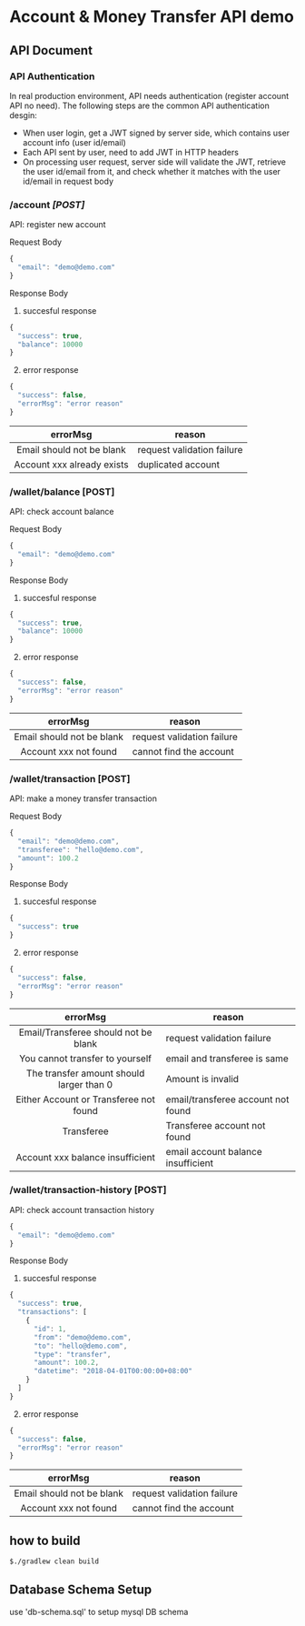 # Account & Money Transfer API demo

## API Document

### API Authentication
In real production environment, API needs authentication (register account API no need). The following steps are the common API authentication desgin:

- When user login, get a JWT signed by server side, which contains user account info (user id/email)
- Each API sent by user, need to add JWT in HTTP headers
- On processing user request, server side will validate the JWT, retrieve the user id/email from it, and check whether it matches with the user id/email in request body

### /account _[POST]_ 

API: register new account

Request Body

```javascript
{
  "email": "demo@demo.com"
}
```

Response Body

1. succesful response

```javascript
{
  "success": true,
  "balance": 10000
}
```

2. error response
```javascript
{
  "success": false,
  "errorMsg": "error reason"
}
```

| errorMsg | reason |
|:---:|---|
| Email should not be blank | request validation failure |
| Account xxx already exists | duplicated account |

### /wallet/balance [POST]

API: check account balance

Request Body

```javascript
{
  "email": "demo@demo.com"
}
```

Response Body
1. succesful response

```javascript
{
  "success": true,
  "balance": 10000
}
```

2. error response
```javascript
{
  "success": false,
  "errorMsg": "error reason"
}
```

| errorMsg | reason |
|:---:|---|
| Email should not be blank | request validation failure |
| Account xxx not found | cannot find the account |

### /wallet/transaction [POST]

API: make a money transfer transaction

Request Body

```javascript
{
  "email": "demo@demo.com",
  "transferee": "hello@demo.com",
  "amount": 100.2
}
```

Response Body
1. succesful response

```javascript
{
  "success": true
}
```

2. error response
```javascript
{
  "success": false,
  "errorMsg": "error reason"
}
```

| errorMsg | reason |
|:---:|---|
| Email/Transferee should not be blank | request validation failure |
| You cannot transfer to yourself | email and transferee is same |
| The transfer amount should larger than 0 | Amount is invalid |
| Either Account or Transferee not found | email/transferee account not found |
| Transferee | Transferee account not found |
| Account xxx balance insufficient | email account balance insufficient |

### /wallet/transaction-history [POST]

API: check account transaction history

```javascript
{
  "email": "demo@demo.com"
}
```

Response Body
1. succesful response

```javascript
{
  "success": true,
  "transactions": [
    {
      "id": 1,
      "from": "demo@demo.com",
      "to": "hello@demo.com",
      "type": "transfer",
      "amount": 100.2,
      "datetime": "2018-04-01T00:00:00+08:00"
    }
  ]
}
```

2. error response
```javascript
{
  "success": false,
  "errorMsg": "error reason"
}
```

| errorMsg | reason |
|:---:|---|
| Email should not be blank | request validation failure |
| Account xxx not found | cannot find the account |

## how to build
```bash
$./gradlew clean build
```

## Database Schema Setup

use 'db-schema.sql' to setup mysql DB schema